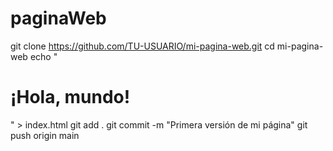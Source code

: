 # paginaWeb
git clone https://github.com/TU-USUARIO/mi-pagina-web.git
cd mi-pagina-web
echo "<h1>¡Hola, mundo!</h1>" > index.html
git add .
git commit -m "Primera versión de mi página"
git push origin main
